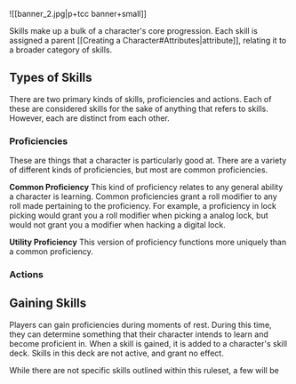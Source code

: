 ![[banner_2.jpg|p+tcc banner+small]]

Skills make up a bulk of a character's core progression. Each skill is assigned a parent [[Creating a Character#Attributes|attribute]], relating it to a broader category of skills. 

## Types of Skills
There are two primary kinds of skills, proficiencies and actions. Each of these are considered skills for the sake of anything that refers to skills. However, each are distinct from each other.

### Proficiencies
These are things that a character is particularly good at. There are a variety of different kinds of proficiencies, but most are common proficiencies.

**Common Proficiency**
This kind of proficiency relates to any general ability a character is learning. Common proficiencies grant a roll modifier to any roll made pertaining to the proficiency. For example, a proficiency in lock picking would grant you a roll modifier when picking a analog lock, but would not grant you a modifier when hacking a digital lock.

**Utility Proficiency**
This version of proficiency functions more uniquely than a common proficiency.

### Actions

## Gaining Skills
Players can gain proficiencies during moments of rest. During this time, they can determine something that their character intends to learn and become proficient in. When a skill is gained, it is added to a character's skill deck. Skills in this deck are not active, and grant no effect. 


While there are not specific skills outlined within this ruleset, a few will be 